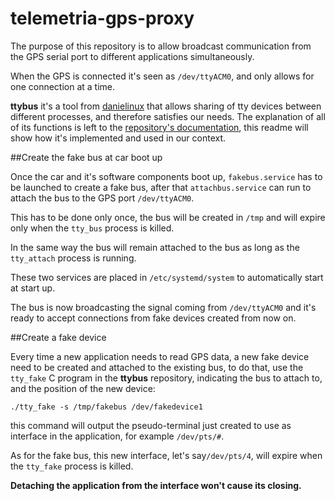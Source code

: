 # telemetria-gps-proxy

The purpose of this repository is to allow broadcast communication from the GPS serial port to different applications simultaneously.

When the GPS is connected it's seen as `/dev/ttyACM0`, and only allows for one connection at a time.

**ttybus** it's a tool from [danielinux](https://github.com/danielinux/) that allows sharing of tty devices between different processes, and therefore satisfies our needs. 
The explanation of all of its functions is left to the [repository's documentation](https://github.com/danielinux/ttybus), this readme will show how it's implemented and used in our context.

##Create the fake bus at car boot up

Once the car and it's software components boot up, `fakebus.service` has to be launched to create a fake bus, after that `attachbus.service` can run to attach the bus to the GPS port `/dev/ttyACM0`.

This has to be done only once, the bus will be created in `/tmp` and will expire only when the `tty_bus` process is killed.

In the same way the bus will remain attached to the bus as long as the `tty_attach` process is running.

These two services are placed in `/etc/systemd/system` to automatically start at start up.

The bus is now broadcasting the signal coming from `/dev/ttyACM0` and it's ready to accept connections from fake devices created from now on.

##Create a fake device

Every time a new application needs to read GPS data, a new fake device need to be created and attached to the existing bus, to do that, use the `tty_fake` C program in the **ttybus** repository, indicating the bus to attach to, and the position of the new device:

```
./tty_fake -s /tmp/fakebus /dev/fakedevice1
```

this command will output the pseudo-terminal just created to use as interface in the application, for example `/dev/pts/#`.

As for the fake bus, this new interface, let's say`/dev/pts/4`, will expire when the `tty_fake` process is killed.

**Detaching the application from the interface won't cause its closing.**


